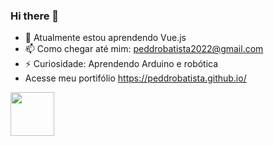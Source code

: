 ### Hi there 👋

- 🌱 Atualmente estou aprendendo Vue.js
- 📫 Como chegar até mim: peddrobatista2022@gmail.com
- ⚡ Curiosidade: Aprendendo Arduino e robótica
- Acesse meu portifólio https://peddrobatista.github.io/
<img src="https://cdn.jsdelivr.net/gh/devicons/devicon/icons/nodejs/nodejs-plain-wordmark.svg" width="70" height="70"/>
